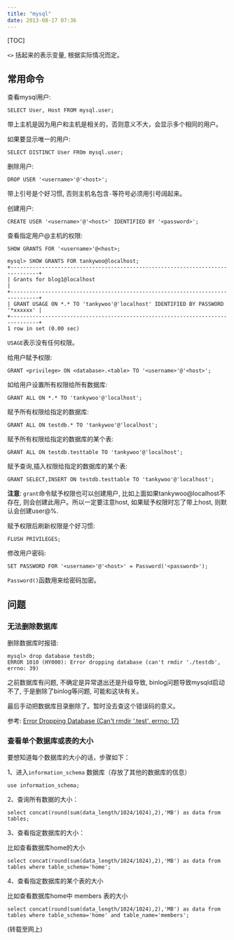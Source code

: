 ```yaml
---
title: "mysql"
date: 2013-08-17 07:36
---
```


[TOC]

`<>` 括起来的表示变量, 根据实际情况而定。

## 常用命令 ##

查看mysql用户:

	SELECT User, Host FROM mysql.user;

带上主机是因为用户和主机是相关的，否则意义不大，会显示多个相同的用户。

如果要显示唯一的用户:

	SELECT DISTINCT User FROm mysql.user;

删除用户:

	DROP USER '<username>'@'<host>';

带上引号是个好习惯, 否则主机名包含`-`等符号必须用引号阔起来。

创建用户:

	CREATE USER '<username>'@'<host>' IDENTIFIED BY '<password>';

查看指定用户@主机的权限:

	SHOW GRANTS FOR '<username>'@<host>;

	mysql> SHOW GRANTS FOR tankywoo@localhost;
	+-------------------------------------------------------------------------------+
	| Grants for blog1@localhost                                                    |
	+-------------------------------------------------------------------------------+
	| GRANT USAGE ON *.* TO 'tankywoo'@'localhost' IDENTIFIED BY PASSWORD '*xxxxxx' |
	+-------------------------------------------------------------------------------+
	1 row in set (0.00 sec)

`USAGE`表示没有任何权限。

给用户赋予权限:

	GRANT <privilege> ON <database>.<table> TO '<username>'@'<host>';

如给用户设置所有权限给所有数据库:

	GRANT ALL ON *.* TO 'tankywoo'@'localhost';

赋予所有权限给指定的数据库:

	GRANT ALL ON testdb.* TO 'tankywoo'@'localhost';

赋予所有权限给指定的数据库的某个表:

	GRANT ALL ON testdb.testtable TO 'tankywoo'@'localhost';

赋予查询,插入权限给指定的数据库的某个表:

	GRANT SELECT,INSERT ON testdb.testtable TO 'tankywoo'@'localhost';

**注意**: `grant`命令赋予权限也可以创建用户, 比如上面如果tankywoo@localhost不存在, 则会创建此用户。所以一定要注意host, 如果赋予权限时忘了带上host, 则默认会创建user@%.

赋予权限后刷新权限是个好习惯:

	FLUSH PRIVILEGES;

修改用户密码:

	SET PASSWORD FOR '<username>'@'<host>' = Password('<password>');

`Password()`函数用来给密码加密。



## 问题 ##

### 无法删除数据库 ###

删除数据库时报错:

	mysql> drop database testdb;
	ERROR 1010 (HY000): Error dropping database (can't rmdir './testdb', errno: 39)

之前数据库有问题, 不确定是异常退出还是升级导致, binlog问题导致mysqld启动不了, 于是删除了binlog等问题, 可能和这块有关。

最后手动把数据库目录删除了。暂时没去查这个错误码的意义。

参考: [Error Dropping Database (Can't rmdir '.test\', errno: 17)](http://stackoverflow.com/questions/4584458/error-dropping-database-cant-rmdir-test-errno-17)

### 查看单个数据库或表的大小 ###

要想知道每个数据库的大小的话，步骤如下：

1、进入`information_schema` 数据库（存放了其他的数据库的信息）

	use information_schema;


2、查询所有数据的大小：

	select concat(round(sum(data_length/1024/1024),2),'MB') as data from tables;

3、查看指定数据库的大小：

比如查看数据库home的大小

	select concat(round(sum(data_length/1024/1024),2),'MB') as data from tables where table_schema='home';

4、查看指定数据库的某个表的大小

比如查看数据库home中 members 表的大小

	select concat(round(sum(data_length/1024/1024),2),'MB') as data from tables where table_schema='home' and table_name='members';

(转载至网上)
